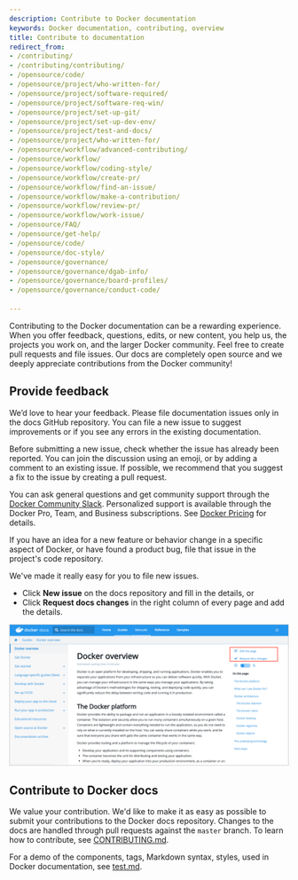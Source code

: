 ```yaml
---
description: Contribute to Docker documentation
keywords: Docker documentation, contributing, overview
title: Contribute to documentation
redirect_from:
- /contributing/
- /contributing/contributing/
- /opensource/code/
- /opensource/project/who-written-for/
- /opensource/project/software-required/
- /opensource/project/software-req-win/
- /opensource/project/set-up-git/
- /opensource/project/set-up-dev-env/
- /opensource/project/test-and-docs/
- /opensource/project/who-written-for/
- /opensource/workflow/advanced-contributing/
- /opensource/workflow/
- /opensource/workflow/coding-style/
- /opensource/workflow/create-pr/
- /opensource/workflow/find-an-issue/
- /opensource/workflow/make-a-contribution/
- /opensource/workflow/review-pr/
- /opensource/workflow/work-issue/
- /opensource/FAQ/
- /opensource/get-help/
- /opensource/code/
- /opensource/doc-style/
- /opensource/governance/
- /opensource/governance/dgab-info/
- /opensource/governance/board-profiles/
- /opensource/governance/conduct-code/

---
```


Contributing to the Docker documentation can be a rewarding experience. When you
offer feedback, questions, edits, or new content, you help us, the projects you
work on, and the larger Docker community. Feel free to create pull requests and
file issues. Our docs are completely open source and we deeply appreciate
contributions from the Docker community!

## Provide feedback

We’d love to hear your feedback. Please file documentation issues only in the
docs GitHub repository. You can file a new issue to suggest improvements or if
you see any errors in the existing documentation.

Before submitting a new issue, check whether the issue has already been
reported. You can join the discussion using an emoji, or by adding a comment to
an existing issue. If possible, we recommend that you suggest a fix to the issue
by creating a pull request.

You can ask general questions and get community support through the [Docker
Community Slack](http://dockr.ly/slack). Personalized support is available
through the Docker Pro, Team, and Business subscriptions. See [Docker
Pricing](https://www.docker.com/pricing) for details.

If you have an idea for a new feature or behavior change in a specific aspect of
Docker, or have found a product bug, file that issue in the project's code
repository.

We've made it really easy for you to file new issues.

- Click **New issue** on the docs repository and fill in the details, or
- Click **Request docs changes** in the right column of every page
  and add the details.

![Docs feedback on each page](/opensource/images/docs-site-feedback.png)

## Contribute to Docker docs

We value your contribution. We'd like to make it as easy as possible to submit
your contributions to the Docker docs repository. Changes to the docs are
handled through pull requests against the `master` branch. To learn how to
contribute, see
[CONTRIBUTING.md](https://github.com/docker/docker.github.io/blob/master/CONTRIBUTING.md).

For a demo of the components, tags, Markdown syntax, styles, used in Docker
documentation, see
[test.md](https://github.com/docker/docker.github.io/blob/master/test.md).
